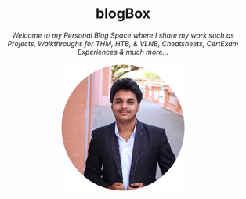 <div align="center">
    <h1>blogBox</h1>
    <i>Welcome to my Personal Blog Space where I share my work such as Projects, Walkthroughs for THM, HTB, & VLNB,
                      Cheatsheets, CertExam Experiences & much more...</i>
    <br><br>
    <img src="/assets/images/mypic.png" width="50%">
</div>
